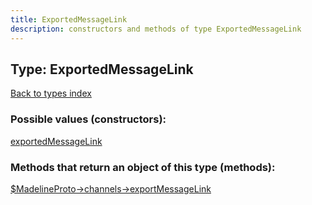 ```yaml
---
title: ExportedMessageLink
description: constructors and methods of type ExportedMessageLink
---
```

## Type: ExportedMessageLink  
[Back to types index](index.md)



### Possible values (constructors):

[exportedMessageLink](../constructors/exportedMessageLink.md)  



### Methods that return an object of this type (methods):

[$MadelineProto->channels->exportMessageLink](../methods/channels_exportMessageLink.md)  



